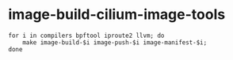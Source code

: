 # image-build-cilium-image-tools

```
for i in compilers bpftool iproute2 llvm; do
	make image-build-$i image-push-$i image-manifest-$i;
done
``` 
